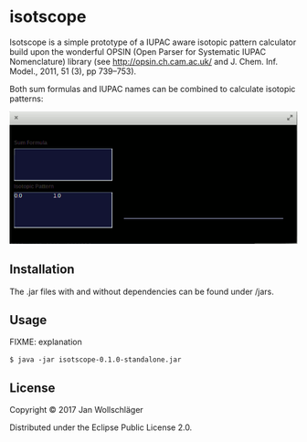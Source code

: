 # isotscope

Isotscope is a simple prototype of a IUPAC aware isotopic pattern calculator build upon the wonderful OPSIN (Open Parser for Systematic IUPAC Nomenclature) library (see http://opsin.ch.cam.ac.uk/ and J. Chem. Inf. Model., 2011, 51 (3), pp 739–753).

Both sum formulas and IUPAC names can be combined to calculate isotopic
patterns:

![Isotopic pattern calculation with IUPAC names.](https://github.com/jmwoll/isotscope/blob/master/doc/isotscope_animation.gif)

## Installation

The .jar files with and without dependencies can be found under /jars.

## Usage

FIXME: explanation

    $ java -jar isotscope-0.1.0-standalone.jar

## License

Copyright © 2017 Jan Wollschläger

Distributed under the Eclipse Public License 2.0.
